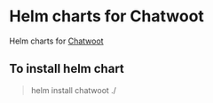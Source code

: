 # Helm charts for Chatwoot
Helm charts for [Chatwoot](https://github.com/chatwoot/chatwoot)

## To install helm chart
> helm install chatwoot ./


